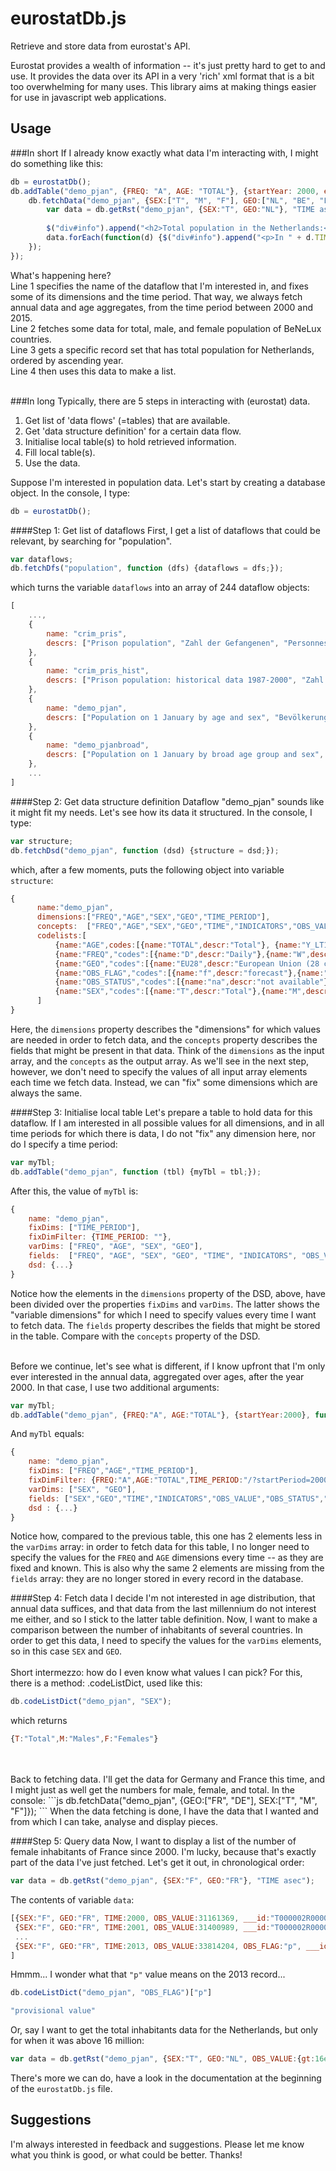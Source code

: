 eurostatDb.js
=============

Retrieve and store data from eurostat's API.

Eurostat provides a wealth of information -- it's just pretty hard to get to and use. It provides the data over its API in a very 'rich' xml format that is a bit too overwhelming for many uses. This library aims at making things easier for use in javascript web applications.


Usage 
-----

###In short
If I already know exactly what data I'm interacting with, I might do something like this:<br>

```js
db = eurostatDb();
db.addTable("demo_pjan", {FREQ: "A", AGE: "TOTAL"}, {startYear: 2000, endYear: 2015}, function () {//1
    db.fetchData("demo_pjan", {SEX:["T", "M", "F"], GEO:["NL", "BE", "LU"]}, function () {//2
        var data = db.getRst("demo_pjan", {SEX:"T", GEO:"NL"}, "TIME asec"); //3
        
        $("div#info").append("<h2>Total population in the Netherlands:</h2>");
        data.forEach(function(d) {$("div#info").append("<p>In " + d.TIME + ": " + d.OBS_VALUE + "</p>");}); //4
    });
});
```

What's happening here?<br>
Line 1 specifies the name of the dataflow that I'm interested in, and fixes some of its dimensions and the time period. That way, we always fetch annual data and age aggregates, from the time period between 2000 and 2015.<br>
Line 2 fetches some data for total, male, and female population of BeNeLux countries.<br>
Line 3 gets a specific record set that has total population for Netherlands, ordered by ascending year.<br>
Line 4 then uses this data to make a list.<br>
<br>

###In long
Typically, there are 5 steps in interacting with (eurostat) data.

  1) Get list of 'data flows' (=tables) that are available.<br>
  2) Get 'data structure definition' for a certain data flow.<br>
  3) Initialise local table(s) to hold retrieved information.<br>
  4) Fill local table(s).<br>
  5) Use the data.<br>
  
Suppose I'm interested in population data.
Let's start by creating a database object. In the console, I type:
```js
db = eurostatDb();
```

####Step 1: Get list of dataflows
First, I get a list of dataflows that could be relevant, by searching for "population".<br>
```js
var dataflows;
db.fetchDfs("population", function (dfs) {dataflows = dfs;});
```
which turns the variable ```dataflows``` into an array of 244 dataflow objects:
```js
[
    ...,
    {
        name: "crim_pris",
        descrs: ["Prison population", "Zahl der Gefangenen", "Personnes détenues"]
    },
    {
        name: "crim_pris_hist",
        descrs: ["Prison population: historical data 1987-2000", "Zahl der Gefangenen: Zeitreihe 1987-2000", "Personnes détenues : données historiques 1987-2000"]
    },
    {
        name: "demo_pjan",
        descrs: ["Population on 1 January by age and sex", "Bevölkerung am 1. Januar nach Alter und Geschlecht", "Population au 1er janvier par âge et sexe"]
    },
    {
        name: "demo_pjanbroad",
        descrs: ["Population on 1 January by broad age group and sex", "Bevölkerung am 1. Januar nach breite Altersgruppe und Geschlecht", "Population au 1er janvier par grand groupe d'âges et sexe"]
    },
    ...
]
```

####Step 2: Get data structure definition
Dataflow "demo_pjan" sounds like it might fit my needs. Let's see how its data it structured. In the console, I type:
```js
var structure;
db.fetchDsd("demo_pjan", function (dsd) {structure = dsd;});
```
which, after a few moments, puts the following object into variable ```structure```:
```js
{
      name:"demo_pjan",
      dimensions:["FREQ","AGE","SEX","GEO","TIME_PERIOD"],
      concepts:  ["FREQ","AGE","SEX","GEO","TIME","INDICATORS","OBS_VALUE","OBS_STATUS","OBS_FLAG"],
      codelists:[
          {name:"AGE",codes:[{name:"TOTAL",descr:"Total"}, {name:"Y_LT1",descr:"Less than 1 year"}, {name:"Y1",descr:"1 year"},{name:"Y2",descr:"2 years"},{name:"Y3",descr:"3 years"},{name:"Y4",descr:"4 years"},{name:"Y5",descr:"5 years"},{name:"Y6",descr:"6 years"},{name:"Y7",descr:"7 years"},{name:"Y8",descr:"8 years"},{name:"Y9",descr:"9 years"},{name:"Y10",descr:"10 years"},{name:"Y11",descr:"11 years"},{name:"Y12",descr:"12 years"},{name:"Y13",descr:"13 years"},{name:"Y14",descr:"14 years"},{name:"Y15",descr:"15 years"},{name:"Y16",descr:"16 years"},{name:"Y17",descr:"17 years"},{name:"Y18",descr:"18 years"},{name:"Y19",descr:"19 years"},{name:"Y20",descr:"20 years"},{name:"Y21",descr:"21 years"},{name:"Y22",descr:"22 years"},{name:"Y23",descr:"23 years"},{name:"Y24",descr:"24 years"},{name:"Y25",descr:"25 years"},{name:"Y26",descr:"26 years"},{name:"Y27",descr:"27 years"},{name:"Y28",descr:"28 years"},{name:"Y29",descr:"29 years"},{name:"Y30",descr:"30 years"},{name:"Y31",descr:"31 years"},{name:"Y32",descr:"32 years"},{name:"Y33",descr:"33 years"},{name:"Y34",descr:"34 years"},{name:"Y35",descr:"35 years"},{name:"Y36",descr:"36 years"},{name:"Y37",descr:"37 years"},{name:"Y38",descr:"38 years"},{name:"Y39",descr:"39 years"},{name:"Y40",descr:"40 years"},{name:"Y41",descr:"41 years"},{name:"Y42",descr:"42 years"},{name:"Y43",descr:"43 years"},{name:"Y44",descr:"44 years"},{name:"Y45",descr:"45 years"},{name:"Y46",descr:"46 years"},{name:"Y47",descr:"47 years"},{name:"Y48",descr:"48 years"},{name:"Y49",descr:"49 years"},{name:"Y50",descr:"50 years"},{name:"Y51",descr:"51 years"},{name:"Y52",descr:"52 years"},{name:"Y53",descr:"53 years"},{name:"Y54",descr:"54 years"},{name:"Y55",descr:"55 years"},{name:"Y56",descr:"56 years"},{name:"Y57",descr:"57 years"},{name:"Y58",descr:"58 years"},{name:"Y59",descr:"59 years"},{name:"Y60",descr:"60 years"},{name:"Y61",descr:"61 years"},{name:"Y62",descr:"62 years"},{name:"Y63",descr:"63 years"},{name:"Y64",descr:"64 years"},{name:"Y65",descr:"65 years"},{name:"Y66",descr:"66 years"},{name:"Y67",descr:"67 years"},{name:"Y68",descr:"68 years"},{name:"Y69",descr:"69 years"},{name:"Y70",descr:"70 years"},{name:"Y71",descr:"71 years"},{name:"Y72",descr:"72 years"},{name:"Y73",descr:"73 years"},{name:"Y74",descr:"74 years"},{name:"Y75",descr:"75 years"},{name:"Y76",descr:"76 years"},{name:"Y77",descr:"77 years"},{name:"Y78",descr:"78 years"},{name:"Y79",descr:"79 years"},{name:"Y80",descr:"80 years"},{name:"Y81",descr:"81 years"},{name:"Y82",descr:"82 years"},{name:"Y83",descr:"83 years"},{name:"Y84",descr:"84 years"},{name:"Y85",descr:"85 years"},{name:"Y86",descr:"86 years"},{name:"Y87",descr:"87 years"},{name:"Y88",descr:"88 years"},{name:"Y89",descr:"89 years"},{name:"Y90",descr:"90 years"},{name:"Y91",descr:"91 years"},{name:"Y92",descr:"92 years"},{name:"Y93",descr:"93 years"},{name:"Y94",descr:"94 years"},{name:"Y95",descr:"95 years"},{name:"Y96",descr:"96 years"},{name:"Y97",descr:"97 years"},{name:"Y98",descr:"98 years"},{name:"Y99",descr:"99 years"},{name:"Y100",descr:"100 years"},{name:"Y101",descr:"101 years"},{name:"Y102",descr:"102 years"},{name:"Y103",descr:"103 years"},{name:"Y104",descr:"104 years"},{name:"Y105",descr:"105 years"},{name:"Y106",descr:"106 years"},{name:"Y107",descr:"107 years"},{name:"Y108",descr:"108 years"},{name:"Y109",descr:"109 years"},{name:"Y_OPEN",descr:"Open-ended age class"},{name:"UNK",descr:"Unknown"}]},
          {name:"FREQ","codes":[{name:"D",descr:"Daily"},{name:"W",descr:"Weekly"},{name:"Q",descr:"Quarterly"},{name:"A",descr:"Annual"},{name:"M",descr:"Monthly"},{name:"H",descr:"Semi-annual"}]},
          {name:"GEO","codes":[{name:"EU28",descr:"European Union (28 countries)"},{name:"EU27",descr:"European Union (27 countries)"},{name:"EA18",descr:"Euro area (18 countries)"},{name:"EA17",descr:"Euro area (17 countries)"},{name:"EA16",descr:"Euro area (16 countries)"},{name:"BE",descr:"Belgium"},{name:"BG",descr:"Bulgaria"},{name:"CZ",descr:"Czech Republic"},{name:"DK",descr:"Denmark"},{name:"DE",descr:"Germany (until 1990 former territory of the FRG)"},{name:"DE_TOT",descr:"Germany (including former GDR)"},{name:"EE",descr:"Estonia"},{name:"IE",descr:"Ireland"},{name:"EL",descr:"Greece"},{name:"ES",descr:"Spain"},{name:"FR",descr:"France"},{name:"FX",descr:"France (metropolitan)"},{name:"HR",descr:"Croatia"},{name:"IT",descr:"Italy"},{name:"CY",descr:"Cyprus"},{name:"LV",descr:"Latvia"},{name:"LT",descr:"Lithuania"},{name:"LU",descr:"Luxembourg"},{name:"HU",descr:"Hungary"},{name:"MT",descr:"Malta"},{name:"NL",descr:"Netherlands"},{name:"AT",descr:"Austria"},{name:"PL",descr:"Poland"},{name:"PT",descr:"Portugal"},{name:"RO",descr:"Romania"},{name:"SI",descr:"Slovenia"},{name:"SK",descr:"Slovakia"},{name:"FI",descr:"Finland"},{name:"SE",descr:"Sweden"},{name:"UK",descr:"United Kingdom"},{name:"EEA31",descr:"European Economic Area (EU-28 plus IS, LI, NO)"},{name:"EEA30",descr:"European Economic Area (EU-27 plus IS, LI, NO)"},{name:"EFTA",descr:"European Free Trade Association"},{name:"IS",descr:"Iceland"},{name:"LI",descr:"Liechtenstein"},{name:"NO",descr:"Norway"},{name:"CH",descr:"Switzerland"},{name:"ME",descr:"Montenegro"},{name:"MK",descr:"Former Yugoslav Republic of Macedonia, the"},{name:"RS",descr:"Serbia"},{name:"TR",descr:"Turkey"},{name:"AL",descr:"Albania"},{name:"AD",descr:"Andorra"},{name:"BY",descr:"Belarus"},{name:"BA",descr:"Bosnia and Herzegovina"},{name:"XK",descr:"Kosovo (under United Nations Security Council Resolution 1244/99)"},{name:"MD",descr:"Moldova"},{name:"MC",descr:"Monaco"},{name:"RU",descr:"Russia"},{name:"SM",descr:"San Marino"},{name:"UA",descr:"Ukraine"},{name:"AM",descr:"Armenia"},{name:"AZ",descr:"Azerbaijan"},{name:"GE",descr:"Georgia"}]},
          {name:"OBS_FLAG","codes":[{name:"f",descr:"forecast"},{name:"u",descr:"extremely unreliable data"},{name:"e",descr:"estimated value"},{name:"s",descr:"eurostat estimate"},{name:"b",descr:"break in series"},{name:"c",descr:"confidential"},{name:"r",descr:"revised value"},{name:"p",descr:"provisional value"},{name:"n",descr:"not significant"},{name:"i",descr:"see explanatory notes"}]},
          {name:"OBS_STATUS","codes":[{name:"na",descr:"not available"},{name:"-",descr:"not applicable or real zero or zero by default"},{name:"0",descr:"less than half of the unit used"}]},
          {name:"SEX","codes":[{name:"T",descr:"Total"},{name:"M",descr:"Males"},{name:"F",descr:"Females"}]}
      ]
}
```
Here, the ```dimensions``` property describes the "dimensions" for which values are needed in order to fetch data, and the ```concepts``` property describes the fields that might be present in that data.
Think of the ```dimensions``` as the input array, and the ```concepts``` as the output array. As we'll see in the next step, however, we don't need to specify the values of all input array elements each time we fetch data. Instead, we can "fix" some dimensions which are always the same.


####Step 3: Initialise local table
Let's prepare a table to hold data for this dataflow. If I am interested in all possible values for all dimensions, and in all time periods for which there is data, I do not "fix" any dimension here, nor do I specify a time period: 
```js
var myTbl;
db.addTable("demo_pjan", function (tbl) {myTbl = tbl;});
```
After this, the value of ```myTbl``` is:
```js
{
    name: "demo_pjan",
    fixDims: ["TIME_PERIOD"],
    fixDimFilter: {TIME_PERIOD: ""},
    varDims: ["FREQ", "AGE", "SEX", "GEO"],
    fields:  ["FREQ", "AGE", "SEX", "GEO", "TIME", "INDICATORS", "OBS_VALUE", "OBS_STATUS", "OBS_FLAG"],
    dsd: {...}
}
```
Notice how the elements in the ```dimensions``` property of the DSD, above, have been divided over the properties ```fixDims``` and ```varDims```. The latter shows the "variable dimensions" for which I need to specify values every time I want to fetch data. The ```fields``` property describes the fields that might be stored in the table. Compare with the ```concepts``` property of the DSD.<br><br>


Before we continue, let's see what is different, if I know upfront that I'm only ever interested in the annual data, aggregated over ages, after the year 2000. In that case, I use two additional arguments:
```js
var myTbl;
db.addTable("demo_pjan", {FREQ:"A", AGE:"TOTAL"}, {startYear:2000}, function (tbl) {myTbl = tbl;});
```
And ```myTbl``` equals:
```js
{
    name: "demo_pjan",
    fixDims: ["FREQ","AGE","TIME_PERIOD"],
    fixDimFilter: {FREQ:"A",AGE:"TOTAL",TIME_PERIOD:"/?startPeriod=2000"},
    varDims: ["SEX", "GEO"],
    fields: ["SEX","GEO","TIME","INDICATORS","OBS_VALUE","OBS_STATUS","OBS_FLAG"],
    dsd : {...}
}
```
Notice how, compared to the previous table, this one has 2 elements less in the ```varDims``` array: in order to fetch data for this table, I no longer need to specify the values for the ```FREQ``` and ```AGE``` dimensions every time -- as they are fixed and known. This is also why the same 2 elements are missing from the ```fields``` array: they are no longer stored in every record in the database.


####Step 4: Fetch data
I decide I'm not interested in age distribution, that annual data suffices, and that data from the last millennium do not interest me either, and so I stick to the latter table definition. 
Now, I want to make a comparison between the number of inhabitants of several countries. In order to get this data, I need to specify the values for the ```varDims``` elements, so in this case 
```SEX``` and ```GEO```. <br>
<br>
Short intermezzo: how do I even know what values I can pick? For this, there is a method: .codeListDict, used like this:
```js
db.codeListDict("demo_pjan", "SEX");
```
which returns
```js
{T:"Total",M:"Males",F:"Females"}
```
<br>
<br>
Back to fetching data. I'll get the data for Germany and France this time, and I might just as well get the numbers for male, female, and total. In the console:
```js
db.fetchData("demo_pjan", {GEO:["FR", "DE"], SEX:["T", "M", "F"]});
```
When the data fetching is done, I have the data that I wanted and from which I can take, analyse and display pieces.
 
 
####Step 5: Query data
Now, I want to display a list of the number of female inhabitants of France since 2000. I'm lucky, because that's exactly part of the data I've just fetched. Let's get it out, in chronological order:
```js
var data = db.getRst("demo_pjan", {SEX:"F", GEO:"FR"}, "TIME asec");
```
The contents of variable ```data```:
```js
[{SEX:"F", GEO:"FR", TIME:2000, OBS_VALUE:31161369, ___id:"T000002R000099", ___s:true},
 {SEX:"F", GEO:"FR", TIME:2001, OBS_VALUE:31400989, ___id:"T000002R000098", ___s:true},
 ...
 {SEX:"F", GEO:"FR", TIME:2013, OBS_VALUE:33814204, OBS_FLAG:"p", ___id:"T000002R000086", ___s:true}
] 
```
Hmmm... I wonder what that ```"p"``` value means on the 2013 record...
```js
db.codeListDict("demo_pjan", "OBS_FLAG")["p"]
```
```js
"provisional value"
```

Or, say I want to get the total inhabitants data for the Netherlands, but only for when it was above 16 million:
```js
var data = db.getRst("demo_pjan", {SEX:"T", GEO:"NL", OBS_VALUE:{gt:16e6}}, "TIME asec");
```

There's more we can do, have a look in the documentation at the beginning of the ```eurostatDb.js``` file.



Suggestions
-----------
I'm always interested in feedback and suggestions. Please let me know what you think is good, or what could be better. Thanks!
